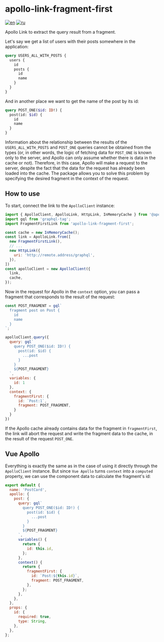 # apollo-link-fragment-first
[![en](https://img.shields.io/badge/lang-en-red.svg)](https://github.com/palshin/apollo-link-fragment-first/blob/main/README.md)
[![ru](https://img.shields.io/badge/lang-ru-green.svg)](https://github.com/palshin/apollo-link-fragment-first/blob/main/README.ru.md)

Apollo Link to extract the query result from a fragment.

Let's say we get a list of users with their posts somewhere in the application:

```graphql
query USERS_ALL_WITH_POSTS {
  users {
    id
    posts {
      id
      name
    }
  }
}
```

And in another place we want to get the name of the post by its id:

```graphql
query POST_ONE($id: ID!) {
  post(id: $id) {
    id
    name
  }
}
```

Information about the relationship between the results of the ```USERS_ALL_WITH_POSTS``` and ```POST_ONE``` queries cannot be obtained from the types (or, in other words, the logic of fetching data for ```POST_ONE``` is known only to the server, and Apollo can only assume whether there is data in the cache or not). Therefore, in this case, Apollo will make a request to the server, despite the fact that the data for the request has already been loaded into the cache. The package allows you to solve this problem by specifying the desired fragment in the context of the request.

## How to use

To start, connect the link to the ```ApolloClient``` instance:

```js
import { ApolloClient, ApolloLink, HttpLink, InMemoryCache } from '@apollo/client/core'
import gql from 'graphql-tag';
import FragmentFirstLink from 'apollo-link-fragment-first';

const cache = new InMemoryCache();
const link = ApolloLink.from([
  new FragmentFirstLink(),
  // ...
  new HttpLink({
    uri: 'http://remote.address/graphql',
  }),
])
const apolloClient = new ApolloClient({
  link,
  cache,
});
```

Now in the request for Apollo in the ```context``` option, you can pass a fragment that corresponds to the result of the request:

```js
const POST_FRAGMENT = gql`
  fragment post on Post {
    id
    name
  }
`;

apolloClient.query({
  query: gql`
    query POST_ONE($id: ID!) {
      post(id: $id) {
        ...post
      }
    }
    ${POST_FRAGMENT}
  `,
  variables: {
    id: 1
  },
  context: {
    fragmentFirst: {
      id: `Post:1`,
      fragment: POST_FRAGMENT,
    }
  }
})
```

If the Apollo cache already contains data for the fragment in ```fragmentFirst```, the link will abort the request and write the fragment data to the cache, in the result of the request ```POST_ONE```.


## Vue Apollo

Everything is exactly the same as in the case of using it directly through the ```ApolloClient``` instance. But since ```Vue Apollo``` turns ```context``` into a ```computed``` property, we can use the component data to calculate the fragment's id:

```js
export default {
  name: 'PostCard',
  apollo: {
    post: {
      query: gql`
        query POST_ONE($id: ID!) {
          post(id: $id) {
            ...post
          }
        }
        ${POST_FRAGMENT}
      `,
      variables() {
        return {
          id: this.id,
        };
      },
      context() {
        return {
          fragmentFirst: {
            id: `Post:${this.id}`,
            fragment: POST_FRAGMENT,
          },
        };
      },
    },
  },
  props: {
    id: {
      required: true,
      type: String,
    },
  },
};
```